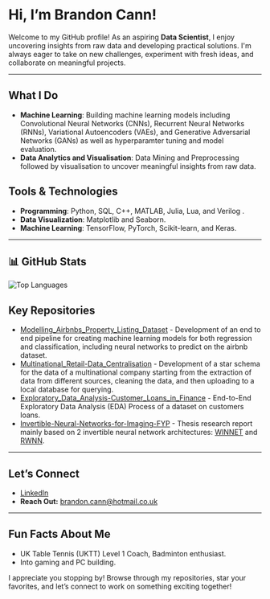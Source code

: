 # Hi, I’m Brandon Cann!
Welcome to my GitHub profile! As an aspiring **Data Scientist**, I enjoy uncovering insights from raw data and developing practical solutions. I'm always eager to take on new challenges, experiment with fresh ideas, and collaborate on meaningful projects.
           
---

## What I Do
- **Machine Learning**: Building machine learning models including Convolutional Neural Networks (CNNs), Recurrent Neural Networks (RNNs), Variational Autoencoders (VAEs), and Generative Adversarial Networks (GANs) as well as hyperparamter tuning and model evaluation.
- **Data Analytics and Visualisation**: Data Mining and Preprocessing followed by visualisation to uncover meaningful insights from raw data.

## Tools & Technologies  
- **Programming**: Python, SQL, C++, MATLAB, Julia, Lua, and Verilog  .
- **Data Visualization**: Matplotlib and Seaborn. 
- **Machine Learning**: TensorFlow, PyTorch, Scikit-learn, and Keras.

---

## 📊 GitHub Stats

![Top Languages](https://github-readme-stats.vercel.app/api/top-langs/?username=bc319IC&layout=donut&theme=radical)

## Key Repositories

- [Modelling_Airbnbs_Property_Listing_Dataset](https://github.com/bc319IC/Modelling_Airbnbs_Property_Listing_Dataset) - Development of an end to end pipeline for creating machine learning models for both regression and classification, including neural networks to predict on the airbnb dataset.
- [Multinational_Retail-Data_Centralisation](https://github.com/bc319IC/Multinational_Retail-Data_Centralisation) - Development of a star schema for the data of a multinational company starting from the extraction of data from different sources, cleaning the data, and then uploading to a local database for querying.
- [Exploratory_Data_Analysis-Customer_Loans_in_Finance](https://github.com/bc319IC/Exploratory_Data_Analysis-Customer_Loans_in_Finance) - End-to-End Exploratory Data Analysis (EDA) Process of a dataset on customers loans.
- [Invertible-Neural-Networks-for-Imaging-FYP](https://github.com/bc319IC/Invertible-Neural-Networks-for-Imaging-FYP) - Thesis research report mainly based on 2 invertible neural network architectures: [WINNET](https://github.com/bc319IC/WINNET) and [RWNN](https://github.com/bc319IC/RWNN).

---

## Let’s Connect

- [LinkedIn](https://www.linkedin.com/in/bc319ic/)
- **Reach Out:** brandon.cann@hotmail.co.uk

---

## Fun Facts About Me

- UK Table Tennis (UKTT) Level 1 Coach, Badminton enthusiast.
- Into gaming and PC building.

I appreciate you stopping by! Browse through my repositories, star your favorites, and let’s connect to work on something exciting together!